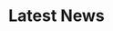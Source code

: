 ---
title: "Latest News"
draft: false
# page title background image
bg_image: "images/backgrounds/news.jpg"
# meta description
description : "this is meta description"
---